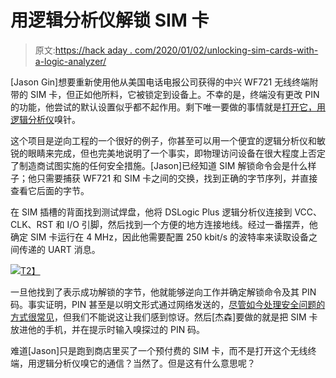 # 用逻辑分析仪解锁 SIM 卡

> 原文:[https://hack aday . com/2020/01/02/unlocking-sim-cards-with-a-logic-analyzer/](https://hackaday.com/2020/01/02/unlocking-sim-cards-with-a-logic-analyzer/)

[Jason Gin]想要重新使用他从美国电话电报公司获得的中兴 WF721 无线终端附带的 SIM 卡，但正如他所料，它被锁定到设备上。不幸的是，终端没有更改 PIN 的功能，他尝试的默认设置似乎都不起作用。剩下唯一要做的事情就是[打开它，用逻辑分析仪](https://ripitapart.com/2019/12/21/recovering-the-sim-card-pin-from-the-zte-wf721-cellular-home-phone/)嗅针。

这个项目是逆向工程的一个很好的例子，你甚至可以用一个便宜的逻辑分析仪和敏锐的眼睛来完成，但也完美地说明了一个事实，即物理访问设备在很大程度上否定了制造商试图实施的任何安全措施。[Jason]已经知道 SIM 解锁命令会是什么样子；他只需要捕获 WF721 和 SIM 卡之间的交换，找到正确的字节序列，并直接查看它后面的字节。

在 SIM 插槽的背面找到测试焊盘，他将 DSLogic Plus 逻辑分析仪连接到 VCC、CLK、RST 和 I/O 引脚，然后找到一个方便的地方连接地线。经过一番摆弄，他确定 SIM 卡运行在 4 MHz，因此他需要配置 250 kbit/s 的波特率来读取设备之间传递的 UART 消息。

[![](../Images/67ee7405d63b2eddf52d5163997fd71f.png)T2】](https://hackaday.com/wp-content/uploads/2019/12/simpin_detail.png)

一旦他找到了表示成功解锁的字节，他就能够逆向工作并确定解锁命令及其 PIN 码。事实证明，PIN 甚至是以明文形式通过网络发送的，[尽管如今处理安全问题的方式很常见](https://hackaday.com/2019/01/29/dont-toss-that-bulb-it-knows-your-password/)，但我们不能说这让我们感到惊讶。然后[杰森]要做的就是把 SIM 卡放进他的手机，并在提示时输入嗅探过的 PIN 码。

难道[Jason]只是跑到商店里买了一个预付费的 SIM 卡，而不是打开这个无线终端，用逻辑分析仪嗅它的通信？当然了。但是这有什么意思呢？